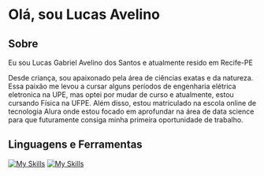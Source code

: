 # Olá, sou Lucas Avelino

## Sobre

Eu sou Lucas Gabriel Avelino dos Santos e atualmente resido em Recife-PE

Desde criança, sou apaixonado pela área de ciências exatas e da natureza. Essa paixão me levou a cursar alguns períodos de engenharia elétrica eletronica na UPE, mas optei por mudar de curso e atualmente, estou cursando Física na UFPE. Além disso, estou matriculado na escola online de tecnologia Alura onde estou focado em aprofundar na área de data science para que futuramente consiga minha primeira oportunidade de trabalho.

## Linguagens e Ferramentas

[![My Skills](https://skillicons.dev/icons?i=latex)](https://www.latex-project.org) [![My Skills](https://skillicons.dev/icons?i=python)](https://docs.python.org/3/)

<!--

**LucasAvelin0/LucasAvelin0** is a ✨ _special_ ✨ repository because its `README.md` (this file) appears on your GitHub profile.
![LaTeX](https://img.shields.io/badge/latex-%23008080.svg?style=for-the-badge&logo=latex&logoColor=white)
![Python](https://img.shields.io/badge/python-3670A0?style=for-the-badge&logo=python&logoColor=ffdd54)
![C++](https://img.shields.io/badge/c++-%2300599C.svg?style=for-the-badge&logo=c%2B%2B&logoColor=white)
[![My Skills](https://skillicons.dev/icons?i=cpp)](https://learn.microsoft.com/pt-br/cpp/cpp/?view=msvc-170)
Here are some ideas to get you started:

- 🔭 I’m currently working on ...
- 🌱 I’m currently learning ...
- 👯 I’m looking to collaborate on ...
- 🤔 I’m looking for help with ...
- 💬 Ask me about ...
- 📫 How to reach me: ...
- 😄 Pronouns: ...
- ⚡ Fun fact: ...
-->
